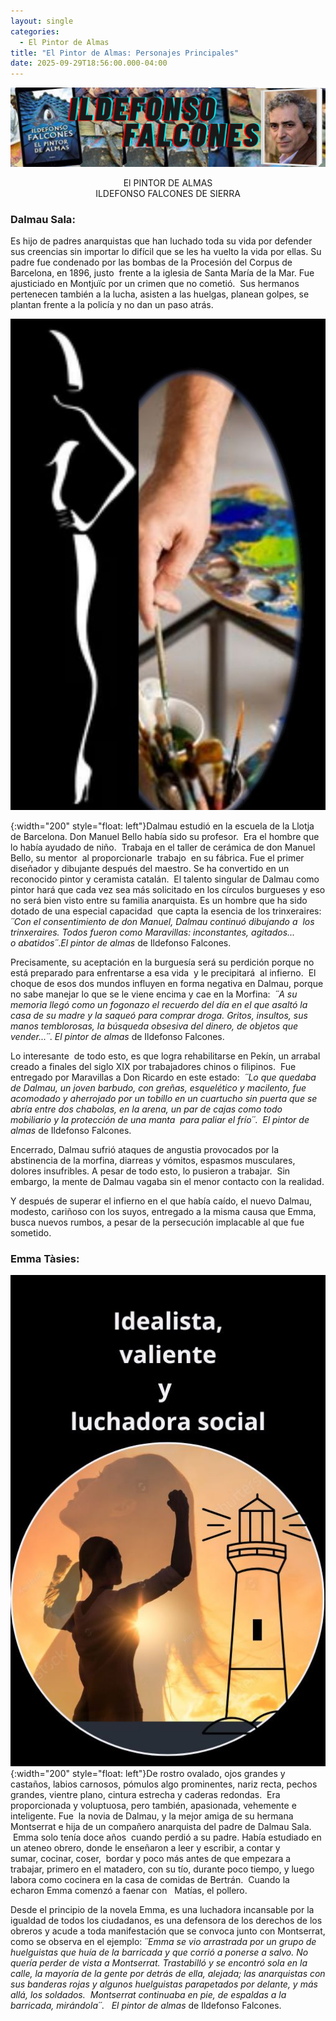 ```yaml
---
layout: single
categories:
  - El Pintor de Almas
title: "El Pintor de Almas: Personajes Principales"
date: 2025-09-29T18:56:00.000-04:00
---
```

![](/assets/img/banner-el-pintor-de-almas.png)

<center>El PINTOR DE ALMAS</center> 
<center>ILDEFONSO FALCONES DE SIERRA</center>

### **Dalmau Sala**:  

Es hijo de padres anarquistas que han luchado toda su vida por defender sus creencias sin importar lo difícil que se les ha vuelto la vida por ellas. Su padre fue condenado por las bombas de la Procesión del Corpus de Barcelona, en 1896, justo  frente a la iglesia de Santa María de la Mar. Fue ajusticiado en Montjuïc por un crimen que no cometió.  Sus hermanos pertenecen también a la lucha, asisten a las huelgas, planean golpes, se plantan frente a la policía y no dan un paso atrás.   

![](/assets/img/silueta-del-pintor-de-alma.jpg)

{:width="200" style="float: left"}Dalmau estudió en la escuela de la Llotja de Barcelona. Don Manuel Bello había sido su profesor.  Era el hombre que lo había ayudado de niño.  Trabaja en el taller de cerámica de don Manuel Bello, su mentor  al proporcionarle  trabajo  en su fábrica. Fue el primer diseñador y dibujante después del maestro. Se ha convertido en un reconocido pintor y ceramista catalán.  El talento singular de Dalmau como pintor hará que cada vez sea más solicitado en los círculos burgueses y eso no será bien visto entre su familia anarquista. Es un hombre que ha sido dotado de una especial capacidad  que capta la esencia de los trinxeraires:  *´´*Con el consentimiento de don Manuel, Dalmau continuó dibujando a  los trinxeraires. Todos fueron como Maravillas: inconstantes, agitados... o abatidos*´´*.*El pintor de almas* de Ildefonso Falcones.

Precisamente, su aceptación en la burguesía será su perdición porque no está preparado para enfrentarse a esa vida  y le precipitará  al infierno.  El choque de esos dos mundos influyen en forma negativa en Dalmau, porque no sabe manejar lo que se le viene encima y cae en la Morfina:  *´´*A su memoria llegó como un fogonazo el recuerdo del día en el que asaltó la casa de su madre y la saqueó para comprar droga. Gritos, insultos, sus manos temblorosas, la búsqueda obsesiva del dinero, de objetos que vender...*´´*. *El pintor de almas* de Ildefonso Falcones.

Lo interesante  de todo esto, es que logra rehabilitarse en Pekín, un arrabal creado a finales del siglo XIX por trabajadores chinos o filipinos.  Fue entregado por Maravillas a Don Ricardo en este estado:  *´´*Lo que quedaba de Dalmau, un joven barbudo, con greñas, esquelético y macilento, fue acomodado y aherrojado por un tobillo
en un cuartucho sin puerta que se abría entre dos chabolas, en la arena, un par de cajas como todo mobiliario y la protección de una manta  para paliar el frío*´´*.  *El pintor de almas* de Ildefonso Falcones. 

Encerrado, Dalmau sufrió ataques de angustia provocados por la abstinencia de la morfina, diarreas y vómitos, espasmos musculares, dolores insufribles. A pesar de todo esto, lo pusieron a trabajar.  Sin embargo, la mente de Dalmau vagaba sin el menor contacto con la realidad.

Y después de superar el infierno en el que había caído, el nuevo Dalmau, modesto, cariñoso con los suyos, entregado a la misma causa que Emma, busca nuevos rumbos, a pesar de la persecución implacable al que fue sometido. 

### Emma Tàsies: 

 


![](/assets/img/emma.jpg){:width="200" style="float: left"}De rostro ovalado, ojos grandes y castaños, labios carnosos, pómulos algo prominentes, nariz recta, pechos grandes, vientre plano, cintura estrecha y caderas redondas.  Era proporcionada y voluptuosa, pero también, apasionada, vehemente e inteligente. Fue  la novia de Dalmau, y la mejor amiga de su hermana Montserrat e hija de un compañero anarquista del padre de Dalmau Sala.  Emma solo tenía doce años  cuando perdió a su padre. Había estudiado en un ateneo obrero, donde le enseñaron a leer y escribir, a contar y sumar, cocinar, coser,  bordar y poco más antes de que empezara a trabajar, primero en el matadero, con su tío, durante poco tiempo, y luego labora como cocinera en la casa de comidas de Bertrán.  Cuando la echaron Emma comenzó a faenar con   Matías, el pollero.

Desde el principio de la novela Emma, es una luchadora incansable por la igualdad de todos los ciudadanos, es una defensora de los derechos de los obreros y acude a toda manifestación que se convoca junto con Montserrat, como se observa en el ejemplo: *´´*Emma se vio arrastrada por un grupo de huelguistas que huía de la barricada y que corrió a ponerse a salvo. No quería perder de vista a Montserrat. Trastabilló y se encontró sola en la calle, la mayoría de la gente por detrás de ella, alejada; las anarquistas con sus banderas rojas y algunos huelguistas parapetados por delante, y más allá, los soldados.  Montserrat continuaba en pie, de espaldas a la barricada, mirándola*´´*.   *El pintor de almas* de Ildefonso Falcones.
